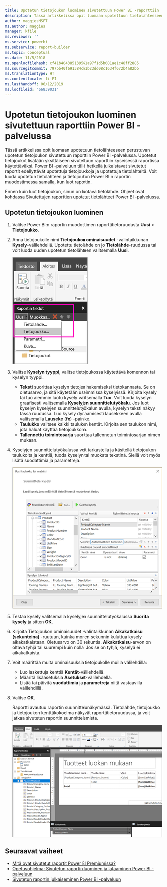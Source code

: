 ```yaml
---
title: Upotetun tietojoukon luominen sivutettuun Power BI -raporttiin
description: Tässä artikkelissa opit luomaan upotettuun tietolähteeseen perustuvan upotetun tietojoukon sivutettuun raporttiin Power BI -palvelussa.
author: maggiesMSFT
ms.author: maggies
manager: kfile
ms.reviewer: ''
ms.service: powerbi
ms.subservice: report-builder
ms.topic: conceptual
ms.date: 11/5/2018
ms.openlocfilehash: cf41b404385139561a97f1d5b081ae1c48ff2885
ms.sourcegitcommit: 797bb40f691384cb1b23dd08c1634f672b4a82bb
ms.translationtype: HT
ms.contentlocale: fi-FI
ms.lasthandoff: 06/12/2019
ms.locfileid: "66839031"
---
```

# <a name="create-an-embedded-dataset-for-a-paginated-report-in-the-power-bi-service"></a>Upotetun tietojoukon luominen sivutettuun raporttiin Power BI -palvelussa

Tässä artikkelissa opit luomaan upotettuun tietolähteeseen perustuvan upotetun tietojoukon sivutettuun raporttiin Power BI -palvelussa. Upotetut tietojoukot lisätään yksittäiseen sivutettuun raporttiin kyseisessä raportissa käytettäväksi. Power BI -palveluun tällä hetkellä julkaistavat sivutetut raportit edellyttävät upotettuja tietojoukkoja ja upotettuja tietolähteitä. Voit luoda upotetun tietolähteen ja tietojoukon Power BI:n raportin muodostimessa samalla, kun luot raportin. 

Ennen kuin luot tietojoukon, sinun on luotava tietolähde. Ohjeet ovat kohdassa [Sivutettujen raporttien upotetut tietolähteet](paginated-reports-embedded-data-source.md) Power BI -palvelussa.
  
## <a name="create-an-embedded-dataset"></a>Upotetun tietojoukon luominen
  
1. Valitse Power BI:n raportin muodostimen raporttitietoruudusta **Uusi** > **Tietojoukko**.

1. Anna tietojoukolle nimi **Tietojoukon ominaisuudet** -valintaikkunan **Kysely**-välilehdellä. Upotettu tietolähde on jo **Tietolähde**-ruudussa tai voit luoda uuden upotetun tietolähteen valitsemalla **Uusi**.
 
   ![Uusi tietojoukko](media/paginated-reports-create-embedded-dataset/power-bi-paginated-new-dataset.png)  

3. Valitse **Kyselyn tyyppi**, valitse tietojoukossa käytettävä komennon tai kyselyn tyyppi. 
    - **Teksti** suorittaa kyselyn tietojen hakemiseksi tietokannasta. Se on oletusarvo, ja sitä käytetään useimmissa kyselyissä. Kirjoita kysely tai tuo aiemmin luotu kysely valitsemalla **Tuo**. Voit luoda kyselyn graafisesti valitsemalla **Kyselyjen suunnittelutyökalu**. Jos luot kyselyn kyselyjen suunnittelutyökalun avulla, kyselyn teksti näkyy tässä ruudussa. Luo kysely dynaamisesti lausekkeen avulla valitsemalla **Lauseke** (**fx**) -painike. 
    - **Taulukko** valitsee kaikki taulukon kentät. Kirjoita sen taulukon nimi, jota haluat käyttää tietojoukkona.
    - **Tallennettu toimintosarja** suorittaa tallennetun toimintosarjan nimen mukaan.

4. Kyselyjen suunnittelutyökalussa voit tarkastella ja käsitellä tietojoukon taulukoita ja kenttiä, tuoda kyselyn tai muokata tekstinä. Siellä voit myös lisätä suodattimia ja parametreja. 

    ![Kyselyjen suunnittelutyökalu](media/paginated-reports-create-embedded-dataset/power-bi-paginated-embedded-dataset-edit-query.png)

5. Testaa kysely valitsemalla kyselyjen suunnittelutyökalussa **Suorita kysely** ja sitten **OK**.

1. Kirjoita Tietojoukon ominaisuudet -valintaikkunan **Aikakatkaisu (sekunteina)** -ruutuun, kuinka monen sekunnin kuluttua kysely aikakatkaistaan. Oletusarvo on 30 sekuntia. **Aikakatkaisu**-arvon on oltava tyhjä tai suurempi kuin nolla. Jos se on tyhjä, kyselyä ei aikakatkaista.

7.  Voit määrittää muita ominaisuuksia tietojoukolle muilla välilehdillä:
    - Luo laskettuja kenttiä **Kentät**-välilehdellä.
    - Määritä lisäasetuksia **Asetukset**-välilehdellä.
    - Lisää tai päivitä **suodattimia** ja **parametreja** niitä vastaavilla välilehdillä.

8. Valitse **OK**.
 
   Raportti avautuu raportin suunnittelunäkymässä. Tietolähde, tietojoukko ja tietojoukon kenttäkokoelma näkyvät raporttitietoruudussa, ja voit jatkaa sivutetun raportin suunnittelemista.  

    ![Tietojoukko raportin suunnittelunäkymässä](media/paginated-reports-create-embedded-dataset/power-bi-paginated-embedded-dataset-report-design-view.png) 
 
## <a name="next-steps"></a>Seuraavat vaiheet 

- [Mitä ovat sivutetut raportit Power BI Premiumissa?](paginated-reports-report-builder-power-bi.md)  
- [Opetusohjelma: Sivutetun raportin luominen ja lataaminen Power BI -palveluun](paginated-reports-quickstart-aw.md)
- [Sivutetun raportin julkaiseminen Power BI -palveluun](paginated-reports-save-to-power-bi-service.md)

